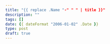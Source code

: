 ```yaml
---
title: "{{ replace .Name "-" " " | title }}"
description: ""
tags: []
date: {{ dateFormat "2006-01-02" .Date }}
type: post
draft: true
---
```

